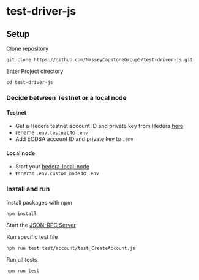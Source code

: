 # test-driver-js

## Setup

Clone repository

    git clone https://github.com/MasseyCapstoneGroup5/test-driver-js.git

Enter Project directory

    cd test-driver-js


### Decide between Testnet or a local node

#### Testnet
* Get a Hedera testnet account ID and private key from Hedera [here](https://portal.hedera.com/register)
* rename `.env.testnet` to `.env`
* Add ECDSA account ID and private key to `.env`

#### Local node
* Start your [hedera-local-node](https://github.com/hashgraph/hedera-local-node)
* rename `.env.custom_node` to `.env`

### Install and run

Install packages with npm

    npm install
    
Start the [JSON-RPC Server](https://github.com/MasseyCapstoneGroup5/json-rpc-js-sdk)


Run specific test file

    npm run test test/account/test_CreateAccount.js

Run all tests

    npm run test
